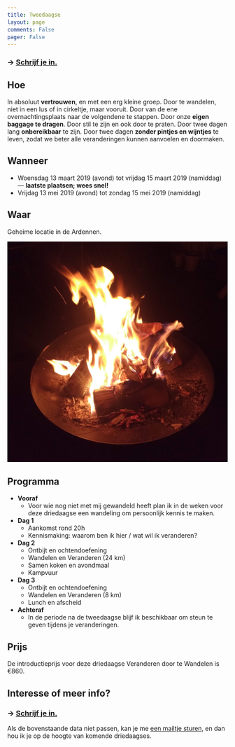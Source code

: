 ```yaml
---
title: Tweedaagse
layout: page
comments: False
pager: False
---
```


### → [Schrijf je in.](https://docs.google.com/forms/d/e/1FAIpQLSd_ZKM1U1rxzfm2tq3u1VpVV2sxvJWcm-wky-bCDil-Hj0XTA/viewform)

## Hoe
In absoluut **vertrouwen**, en met een erg kleine groep. 
Door te wandelen, niet in een lus of in cirkeltje, maar vooruit. 
Door van de ene overnachtingsplaats naar de volgendene te stappen. Door onze **eigen baggage te dragen**.
Door stil te zijn en ook door te praten. 
Door twee dagen lang **onbereikbaar** te zijn. 
Door twee dagen **zonder pintjes en wijntjes** te leven, zodat we beter alle veranderingen kunnen aanvoelen en doormaken.

## Wanneer

* Woensdag 13 maart 2019 (avond) tot vrijdag 15 maart 2019 (namiddag) — **laatste plaatsen; wees snel!**
* Vrijdag 13 mei 2019 (avond) tot zondag 15 mei 2019 (namiddag)

## Waar
Geheime locatie in de Ardennen.

![Kampvuur](/images/vuur.jpg)
## Programma

* **Vooraf** 
    * Voor wie nog niet met mij gewandeld heeft plan ik in de weken voor deze driedaagse een wandeling om persoonlijk kennis te maken.
* **Dag 1**
    * Aankomst rond 20h  
    * Kennismaking: waarom ben ik hier / wat wil ik veranderen?
* **Dag 2**
    * Ontbijt en ochtendoefening 
    * Wandelen en Veranderen (24 km)
    * Samen koken en avondmaal
    * Kampvuur
* **Dag 3**
    * Ontbijt en ochtendoefening
    * Wandelen en Veranderen (8 km)
    * Lunch en afscheid
* **Achteraf** 
    * In de periode na de tweedaagse blijf ik beschikbaar om steun te geven tijdens je veranderingen.

## Prijs
De introductieprijs voor deze driedaagse Veranderen door te Wandelen is €860.

## Interesse of meer info?

### → [Schrijf je in.](https://docs.google.com/forms/d/e/1FAIpQLSd_ZKM1U1rxzfm2tq3u1VpVV2sxvJWcm-wky-bCDil-Hj0XTA/viewform)

Als de bovenstaande data niet passen, kan je me [een mailtje sturen](mailto:philippe@randori.be), en dan hou ik je op de hoogte van komende driedaagses.